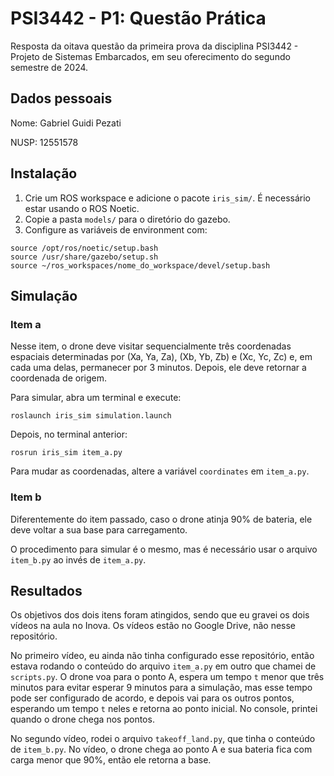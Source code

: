# PSI3442 - P1: Questão Prática

Resposta da oitava questão da primeira prova da disciplina PSI3442 - Projeto de Sistemas Embarcados, em seu oferecimento do segundo semestre de 2024.

## Dados pessoais

Nome: Gabriel Guidi Pezati

NUSP: 12551578

## Instalação

1. Crie um ROS workspace e adicione o pacote `iris_sim/`. É necessário estar usando o ROS Noetic.
2. Copie a pasta `models/` para o diretório do gazebo.
3. Configure as variáveis de environment com:

```shell
source /opt/ros/noetic/setup.bash
source /usr/share/gazebo/setup.sh
source ~/ros_workspaces/nome_do_workspace/devel/setup.bash
```

## Simulação

### Item a

Nesse item, o drone deve visitar sequencialmente três coordenadas espaciais determinadas por (Xa, Ya, Za), (Xb, Yb, Zb) e (Xc, Yc, Zc) e, em cada uma delas, permanecer por 3 minutos. Depois, ele deve retornar a coordenada de origem.

Para simular, abra um terminal e execute:

```shell
roslaunch iris_sim simulation.launch 
```

Depois, no terminal anterior:

```shell
rosrun iris_sim item_a.py
```

Para mudar as coordenadas, altere a variável `coordinates` em `item_a.py`.

### Item b

Diferentemente do item passado, caso o drone atinja 90% de bateria, ele deve voltar a sua base para carregamento.

O procedimento para simular é o mesmo, mas é necessário usar o arquivo `item_b.py` ao invés de `item_a.py`.

## Resultados

Os objetivos dos dois itens foram atingidos, sendo que eu gravei os dois vídeos na aula no Inova. Os vídeos estão no Google Drive, não nesse repositório.

No primeiro vídeo, eu ainda não tinha configurado esse repositório, então estava rodando o conteúdo do arquivo `item_a.py` em outro que chamei de `scripts.py`. O drone voa para o ponto A, espera um tempo `t` menor que três minutos para evitar esperar 9 minutos para a simulação, mas esse tempo pode ser configurado de acordo, e depois vai para os outros pontos, esperando um tempo `t` neles e retorna ao ponto inicial. No console, printei quando o drone chega nos pontos.

No segundo vídeo, rodei o arquivo `takeoff_land.py`, que tinha o conteúdo de `item_b.py`. No vídeo, o drone chega ao ponto A e sua bateria fica com carga menor que 90%, então ele retorna a base. 
